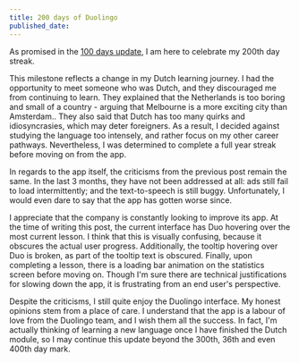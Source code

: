 ```yaml
---
title: 200 days of Duolingo
published_date:
---
```



As promised in the [100 days update](https://slowlearner.quest/100-days-of-duolingo/), I am here to celebrate my 200th day streak.

This milestone reflects a change in my Dutch learning journey. I had the opportunity to meet someone who was Dutch, and they discouraged me from continuing to learn. They explained that the Netherlands is too boring and small of a country - arguing that Melbourne is a more exciting city than Amsterdam.. They also said that Dutch has too many quirks and idiosyncrasies, which may deter foreigners. As a result, I decided against studying the language too intensely, and rather focus on my other career pathways. Nevertheless, I was determined to complete a full year streak before moving on from the app.

In regards to the app itself, the criticisms from the previous post remain the same. In the last 3 months, they have not been addressed at all: ads still fail to load intermittently; and the text-to-speech is still buggy. Unfortunately, I would even dare to say  that the app has gotten worse since.

I appreciate that the company is constantly looking to improve its app. At the time of writing this post, the current interface has Duo hovering over the most current lesson. I think that this is visually confusing, because it obscures the actual user progress. Additionally, the tooltip hovering over Duo is broken, as part of the tooltip text is obscured. Finally, upon completing a lesson, there is a loading bar animation on the statistics screen before moving on. Though I'm sure there are technical justifications for slowing down the app, it is frustrating from an end user's perspective.

Despite the criticisms, I still quite enjoy the Duolingo interface. My honest opinions stem from a place of care. I understand that the app is a labour of love from the Duolingo team, and I wish them all the success. In fact, I'm actually thinking of learning a new language once I have finished the Dutch module, so I may continue this update beyond the 300th, 36th and even 400th day mark.
